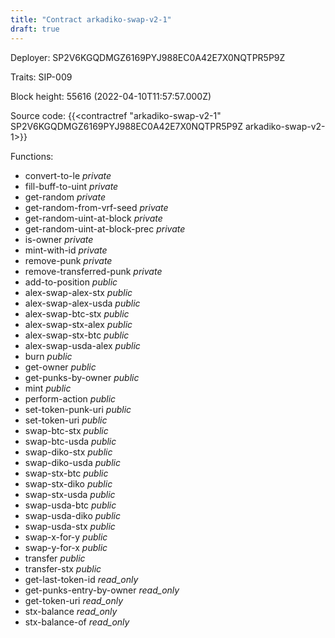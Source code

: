 ```yaml
---
title: "Contract arkadiko-swap-v2-1"
draft: true
---
```

Deployer: SP2V6KGQDMGZ6169PYJ988EC0A42E7X0NQTPR5P9Z

Traits:
SIP-009 



Block height: 55616 (2022-04-10T11:57:57.000Z)

Source code: {{<contractref "arkadiko-swap-v2-1" SP2V6KGQDMGZ6169PYJ988EC0A42E7X0NQTPR5P9Z arkadiko-swap-v2-1>}}

Functions:

* convert-to-le _private_
* fill-buff-to-uint _private_
* get-random _private_
* get-random-from-vrf-seed _private_
* get-random-uint-at-block _private_
* get-random-uint-at-block-prec _private_
* is-owner _private_
* mint-with-id _private_
* remove-punk _private_
* remove-transferred-punk _private_
* add-to-position _public_
* alex-swap-alex-stx _public_
* alex-swap-alex-usda _public_
* alex-swap-btc-stx _public_
* alex-swap-stx-alex _public_
* alex-swap-stx-btc _public_
* alex-swap-usda-alex _public_
* burn _public_
* get-owner _public_
* get-punks-by-owner _public_
* mint _public_
* perform-action _public_
* set-token-punk-uri _public_
* set-token-uri _public_
* swap-btc-stx _public_
* swap-btc-usda _public_
* swap-diko-stx _public_
* swap-diko-usda _public_
* swap-stx-btc _public_
* swap-stx-diko _public_
* swap-stx-usda _public_
* swap-usda-btc _public_
* swap-usda-diko _public_
* swap-usda-stx _public_
* swap-x-for-y _public_
* swap-y-for-x _public_
* transfer _public_
* transfer-stx _public_
* get-last-token-id _read_only_
* get-punks-entry-by-owner _read_only_
* get-token-uri _read_only_
* stx-balance _read_only_
* stx-balance-of _read_only_
